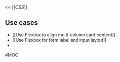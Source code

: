 << [[_CSS_]]

## Use cases
- [[Use Flexbox to align multi-column card content]]
- [[Use Flexbox for form label and input layout]]
- 
#MOC 